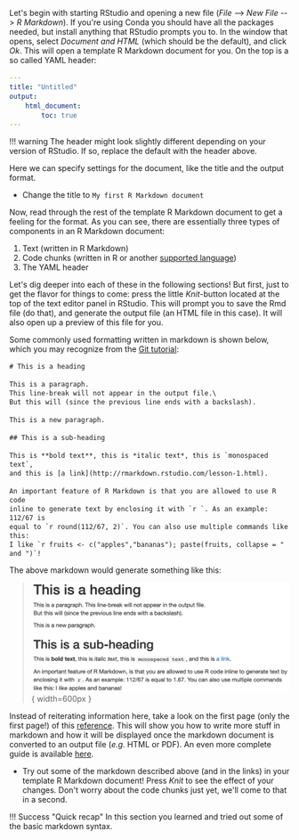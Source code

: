 Let's begin with starting RStudio and opening a new file (*File* --> *New File*
--> *R Markdown*). If you're using Conda you should have all the packages
needed, but install anything that RStudio prompts you to. In the window that
opens, select *Document and HTML* (which should be the default), and click *Ok*.
This will open a template R Markdown document for you. On the top is a so called
YAML header:

```yaml
---
title: "Untitled"
output:
    html_document:
        toc: true
---
```

!!! warning
    The header might look slightly different depending on your version of
    RStudio. If so, replace the default with the header above.

Here we can specify settings for the document, like the title and the output
format.

* Change the title to `My first R Markdown document`

Now, read through the rest of the template R Markdown document to get a feeling
for the format. As you can see, there are essentially three types of components
in an R Markdown document:

1. Text (written in R Markdown)
2. Code chunks (written in R or another [supported language](https://bookdown.org/yihui/rmarkdown/language-engines.html))
3. The YAML header

Let's dig deeper into each of these in the following sections! But first, just
to get the flavor for things to come: press the little *Knit*-button located at
the top of the text editor panel in RStudio. This will prompt you to save the
Rmd file (do that), and generate the output file (an HTML file in this case).
It will also open up a preview of this file for you.

Some commonly used formatting written in markdown is shown below, which you may
recognize from the [Git tutorial](git-7-working-remotely):

```no-highlight
# This is a heading

This is a paragraph.
This line-break will not appear in the output file.\
But this will (since the previous line ends with a backslash).

This is a new paragraph.

## This is a sub-heading

This is **bold text**, this is *italic text*, this is `monospaced text`,
and this is [a link](http://rmarkdown.rstudio.com/lesson-1.html).

An important feature of R Markdown is that you are allowed to use R code
inline to generate text by enclosing it with `r `. As an example: 112/67 is
equal to `r round(112/67, 2)`. You can also use multiple commands like this:
I like `r fruits <- c("apples","bananas"); paste(fruits, collapse = " and ")`!
```

The above markdown would generate something like this:

> ![](images/markdown_example.png){ width=600px }

Instead of reiterating information here, take a look on the first page (only
the first page!) of this [reference]( https://www.rstudio.com/wp-content/uploads/2015/03/rmarkdown-reference.pdf).
This will show you how to write more stuff in markdown and how it will be
displayed once the markdown document is converted to an output file (*e.g.*
HTML or PDF). An even more complete guide is available
[here](http://rmarkdown.rstudio.com/authoring_pandoc_markdown.html).

* Try out some of the markdown described above (and in the links) in your
  template R Markdown document! Press *Knit* to see the effect of your changes.
  Don't worry about the code chunks just yet, we'll come to that in a second.

!!! Success "Quick recap"
    In this section you learned and tried out some of the basic markdown
    syntax.
